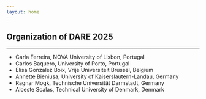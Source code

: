 ```yaml
---
layout: home
---
```


## Organization of DARE 2025

<hr>

- Carla Ferreira, NOVA University of Lisbon, Portugal
- Carlos Baquero, University of Porto, Portugal
- Elisa Gonzalez Boix, Vrije Universiteit Brussel, Belgium
- Annette Bieniusa, University of Kaiserslautern-Landau, Germany
- Ragnar Mogk, Technische Universität Darmstadt, Germany
- Alceste Scalas, Technical University of Denmark, Denmark 
<!-- - Annette Bieniusa, Technical University of Kaiserslautern, Germany  -->
<!-- - Martin Kleppmann, Technical University of Munich, Germany   -->
